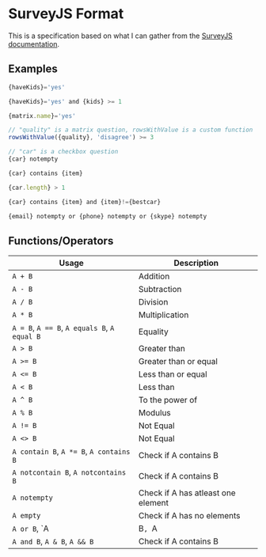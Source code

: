 # SurveyJS Format

This is a specification based on what I can gather from the [SurveyJS documentation](https://surveyjs.io/Examples/Library/?id=condition-kids&platform=jQuery&theme=default).

## Examples

```javascript
{haveKids}='yes'

{haveKids}='yes' and {kids} >= 1

{matrix.name}='yes'

// "quality" is a matrix question, rowsWithValue is a custom function
rowsWithValue({quality}, 'disagree') >= 3

// "car" is a checkbox question
{car} notempty

{car} contains {item}

{car.length} > 1

{car} contains {item} and {item}!={bestcar}

{email} notempty or {phone} notempty or {skype} notempty
```

## Functions/Operators

| Usage                                        | Description                        |
| -------------------------------------------- | ---------------------------------- |
| `A + B`                                      | Addition                           |
| `A - B`                                      | Subtraction                        |
| `A / B`                                      | Division                           |
| `A * B`                                      | Multiplication                     |
| `A = B`, `A == B`, `A equals B`, `A equal B` | Equality                           |
| `A > B`                                      | Greater than                       |
| `A >= B`                                     | Greater than or equal              |
| `A <= B`                                     | Less than or equal                 |
| `A < B`                                      | Less than                          |
| `A ^ B`                                      | To the power of                    |
| `A % B`                                      | Modulus                            |
| `A != B`                                     | Not Equal                          |
| `A <> B`                                     | Not Equal                          |
| `A contain B`, `A *= B`, `A contains B`      | Check if A contains B              |
| `A notcontain B`, `A notcontains B`          | Check if A contains B              |
| `A notempty`                                 | Check if A has atleast one element |
| `A empty`                                    | Check if A has no elements         |
| `A or B`, `A | B`, `A || B`                  | Check if A contains B              |
| `A and B`, `A & B`, `A && B`                 | Check if A contains B              |
